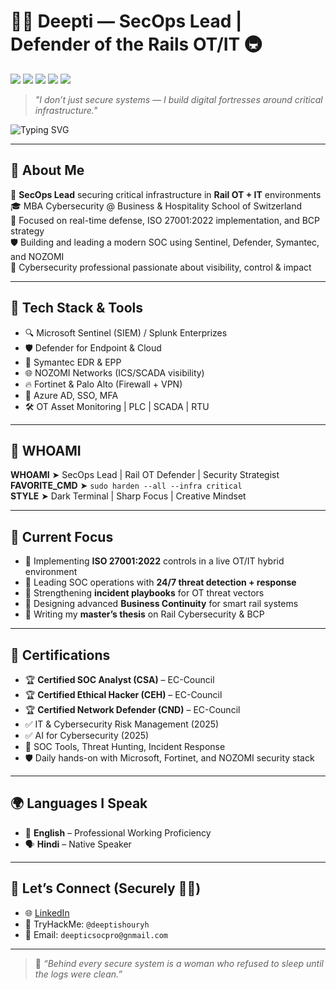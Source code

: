 # 👩‍💻 Deepti — SecOps Lead | Defender of the Rails OT/IT 🚇

[![](https://img.shields.io/badge/Cybersecurity-SecOps-blueviolet)](https://github.com/deeptitomar)
[![](https://img.shields.io/badge/OT%20Security-Rail%20Infra-critical)](https://github.com/deeptitomar)
[![](https://img.shields.io/badge/Microsoft%20Sentinel-Deployed-brightgreen)]()
[![](https://img.shields.io/badge/NOZOMI%20Networks-Monitoring%20OT-yellowgreen)]()
[![](https://img.shields.io/badge/ISO%2027001:2022-Implemented-blue)]()


> *"I don’t just secure systems — I build digital fortresses around critical infrastructure."*

![Typing SVG](https://readme-typing-svg.herokuapp.com?font=Fira+Code&duration=2500&pause=1000&color=F76868&center=true&vCenter=true&width=1000&lines=Cyber+Sentinel+for+Rail+OT%2FIT+Infra.;Security+Ops+with+Purpose+and+Paranoia.;Building+SOC+for+Critical+Environments.;Hacker+in+Heels+%F0%9F%92%8E+%7C+Think.+Break.+Secure.)

---

## 🔐 About Me

🎯 **SecOps Lead** securing critical infrastructure in **Rail OT + IT** environments  
🎓 MBA Cybersecurity @ Business & Hospitality School of Switzerland  
🧠 Focused on real-time defense, ISO 27001:2022 implementation, and BCP strategy  
🛡️ Building and leading a modern SOC using Sentinel, Defender, Symantec, and NOZOMI  
💬 Cybersecurity professional passionate about visibility, control & impact  

---

## 🧰 Tech Stack & Tools

- 🔍 Microsoft Sentinel (SIEM)  / Splunk Enterprizes
- 🛡️ Defender for Endpoint & Cloud  
- 🧠 Symantec EDR & EPP  
- 🌐 NOZOMI Networks (ICS/SCADA visibility)  
- 🔥 Fortinet & Palo Alto (Firewall + VPN)  
- 🧩 Azure AD, SSO, MFA  
- 🛠️ OT Asset Monitoring | PLC | SCADA | RTU  

---

## 🧠 WHOAMI

**WHOAMI** ➤ SecOps Lead | Rail OT Defender | Security Strategist  
**FAVORITE_CMD** ➤ `sudo harden --all --infra critical`  
**STYLE** ➤ Dark Terminal | Sharp Focus | Creative Mindset

---

## 🏅 Current Focus

- 📌 Implementing **ISO 27001:2022** controls in a live OT/IT hybrid environment  
- 📌 Leading SOC operations with **24/7 threat detection + response**  
- 📌 Strengthening **incident playbooks** for OT threat vectors  
- 📌 Designing advanced **Business Continuity** for smart rail systems  
- 📌 Writing my **master’s thesis** on Rail Cybersecurity & BCP  

---

## 📜 Certifications

- 🏆 **Certified SOC Analyst (CSA)** – EC-Council  
- 🏆 **Certified Ethical Hacker (CEH)** – EC-Council  
- 🏆 **Certified Network Defender (CND)** – EC-Council 
- ✅ IT & Cybersecurity Risk Management (2025)  
- ✅ AI for Cybersecurity (2025)  
- 🧠 SOC Tools, Threat Hunting, Incident Response  
- 🛡️ Daily hands-on with Microsoft, Fortinet, and NOZOMI security stack  

---

## 🌍 Languages I Speak

- 💬 **English** – Professional Working Proficiency  
- 🗣️ **Hindi** – Native Speaker  


---

## 🔗 Let’s Connect (Securely 👩‍💻)

- 🌐 [LinkedIn](https://www.linkedin.com/in/deeptishouryh)  
- 🧪 TryHackMe: `@deeptishouryh`  
- 💬 Email: `deepticsocpro@gnmail.com`

---

> 🖤 *“Behind every secure system is a woman who refused to sleep until the logs were clean.”*

<!-- README built by @404NotUrGirl | Securing Rail OT & IT | Driven by curiosity + command-line coffee -->
